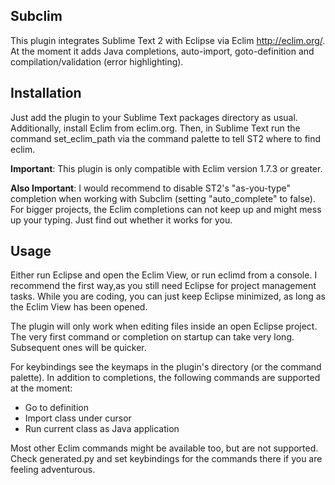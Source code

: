 Subclim
-------

This plugin integrates Sublime Text 2 with Eclipse via Eclim http://eclim.org/.
At the moment it adds Java completions, auto-import, goto-definition and compilation/validation (error highlighting).

Installation
-----------

Just add the plugin to your Sublime Text packages directory as usual.
Additionally, install Eclim from eclim.org. Then, in Sublime Text run the command set_eclim_path
via the command palette to tell ST2 where to find eclim.

**Important**: This plugin is only compatible with Eclim version 1.7.3 or greater.

**Also Important**: I would recommend to disable ST2's "as-you-type" completion when working with Subclim (setting "auto_complete" to false). For bigger projects, the Eclim completions can not keep up and might mess up your typing. Just find out whether it works for you.

Usage
-----

Either run Eclipse and open the Eclim View, or run eclimd from a console.
I recommend the first way,as you still need Eclipse for project management tasks. While you are coding, you can just keep Eclipse minimized, as long as the Eclim View has been opened.

The plugin will only work when editing files inside an open Eclipse project.
The very first command or completion on startup can take very long. Subsequent ones will be quicker.

For keybindings see the keymaps in the plugin's directory (or the command palette).
In addition to completions, the following commands are supported at the moment:

- Go to definition
- Import class under cursor
- Run current class as Java application

Most other Eclim commands might be available too, but are not supported. Check generated.py and set keybindings for the commands there if you are feeling adventurous.
